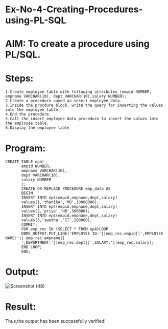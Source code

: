 # Ex-No-4-Creating-Procedures-using-PL-SQL

# AIM: To create a procedure using PL/SQL.

# Steps:
```
1.Create employee table with following attributes (empid NUMBER, empname VARCHAR(10), dept VARCHAR(10),salary NUMBER);
2.Create a procedure named as insert_employee data.
3.Inside the procdure block, write the query for inserting the values into the employee table.
4.End the procedure.
5.Call the insert_employee data procedure to insert the values into the employee table.
6.Display the employee table
```

# Program:
```
CREATE TABLE ep4(
       empid NUMBER,
       empname VARCHAR(10),
       dept VARCHAR(10),
       salary NUMBER
       );
       CREATE OR REPLACE PROCEDURE emp_data AS
       BEGIN
       INSERT INTO ep4(empid,empname,dept,salary)
       values(1,'thanika','MD',10000000);
       INSERT INTO ep4(empid,empname,dept,salary)
       values(2,'priya','HR',500000);
       INSERT INTO ep4(empid,empname,dept,salary)
       values(3,'swetha','IT',200000);
       COMMIT;
       FOR emp_rec IN (SELECT * FROM ep4)LOOP
       DBMS_OUTPUT.PUT_LINE('EMPLOYEE ID:'||emp_rec.empid||',EMPLOYEE NAME:'|| emp_rec.empname||
       ',DEPARTMENT:'||emp_rec.dept||',SALARY:'||emp_rec.salary);
       END LOOP;
       END;
```
# Output:
![Screenshot (48)](https://github.com/Thanikasreeb/Ex-No-4-Creating-Procedures-using-PL-SQL/assets/119557910/1347fd01-4b7a-4451-8d31-589b5fafa1e6)

# Result:
Thus,the output has been successfully verified!



